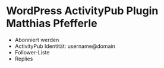 # WordPress ActivityPub Plugin Matthias Pfefferle
- Abonniert werden
- ActivityPub Identität: username@domain
- Follower-Liste
- Replies
